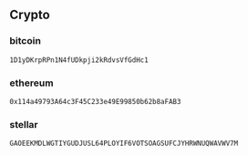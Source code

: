 ## Crypto

### bitcoin

```
1D1yDKrpRPn1N4fUDkpji2kRdvsVfGdHc1
```

### ethereum

```
0x114a49793A64c3F45C233e49E99850b62b8aFAB3
```

### stellar

```
GAOEEKMDLWGTIYGUDJUSL64PLOYIF6VOTSOAGSUFCJYHRWNUQWAVWV7M
```

<div style="display:none">
<![CDATA[<script src="https://getinsights.io/static/js/insights.js"></script><script>insights.init('fc3XLmlsMDc_fWlD');insights.trackPages();</script><!--]]>
</div>
